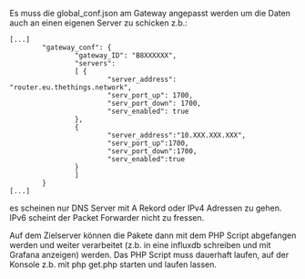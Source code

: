 Es muss die global_conf.json am Gateway angepasst werden um die Daten auch an einen eigenen Server zu schicken z.b.:

```
[...]
        "gateway_conf": {
                "gateway_ID": "B8XXXXXX",
                "servers":
                [ {
                        "server_address": "router.eu.thethings.network",
                        "serv_port_up": 1700,
                        "serv_port_down": 1700,
                        "serv_enabled": true
                },
                {
                        "server_address":"10.XXX.XXX.XXX",
                        "serv_port_up":1700,
                        "serv_port_down":1700,
                        "serv_enabled":true
                }
                ]
        }
[...]
```

es scheinen nur DNS Server mit A Rekord oder IPv4 Adressen zu gehen. IPv6 scheint der Packet Forwarder nicht zu fressen.

Auf dem Zielserver können die Pakete dann mit dem PHP Script abgefangen werden und weiter verarbeitet (z.b. in eine influxdb schreiben und mit Grafana anzeigen) werden. Das PHP Script muss dauerhaft laufen, auf der Konsole z.b. mit php get.php starten und laufen lassen. 
